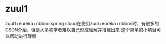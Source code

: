 # zuul1
zuul1+eureka+ribbon
spring cloud在使用zuul+eureka+ribbon时，有很多的CSDN介绍，但是大多初学者难以自己形成理解并搭建出来 这个简单的小项目可以帮助进行理解
